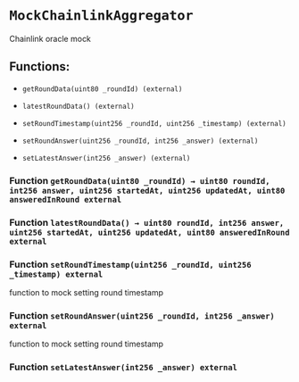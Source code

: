 # `MockChainlinkAggregator`

Chainlink oracle mock

## Functions:

- `getRoundData(uint80 _roundId) (external)`

- `latestRoundData() (external)`

- `setRoundTimestamp(uint256 _roundId, uint256 _timestamp) (external)`

- `setRoundAnswer(uint256 _roundId, int256 _answer) (external)`

- `setLatestAnswer(int256 _answer) (external)`

### Function `getRoundData(uint80 _roundId) → uint80 roundId, int256 answer, uint256 startedAt, uint256 updatedAt, uint80 answeredInRound external`

### Function `latestRoundData() → uint80 roundId, int256 answer, uint256 startedAt, uint256 updatedAt, uint80 answeredInRound external`

### Function `setRoundTimestamp(uint256 _roundId, uint256 _timestamp) external`

function to mock setting round timestamp

### Function `setRoundAnswer(uint256 _roundId, int256 _answer) external`

function to mock setting round timestamp

### Function `setLatestAnswer(int256 _answer) external`
